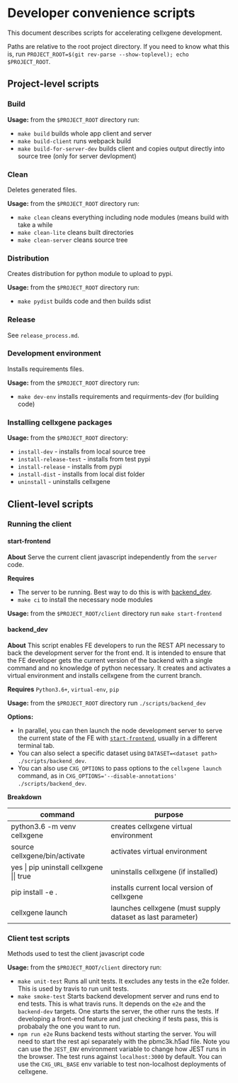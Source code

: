 # Developer convenience scripts

This document describes scripts for accelerating cellxgene development.

Paths are relative to the root project directory. If you need to know what
this is, run `PROJECT_ROOT=$(git rev-parse --show-toplevel); echo
$PROJECT_ROOT`.

## Project-level scripts

### Build

**Usage:** from the `$PROJECT_ROOT` directory run:
* `make build` builds whole app client and server
* `make build-client` runs webpack build
* `make build-for-server-dev` builds client and copies output directly into
  source tree (only for server devlopment)

### Clean

Deletes generated files.

**Usage:** from the `$PROJECT_ROOT` directory run:
* `make clean` cleans everything including node modules (means build with take
  a while
* `make clean-lite` cleans built directories
* `make clean-server` cleans source tree

### Distribution

Creates distribution for python module to upload to pypi.

**Usage:** from the `$PROJECT_ROOT` directory run:
* `make pydist` builds code and then builds sdist

### Release

See `release_process.md`.

### Development environment

Installs requirements files.

**Usage:** from the `$PROJECT_ROOT` directory run:
* `make dev-env` installs requirements and requirments-dev (for building code)

### Installing cellxgene packages

**Usage:** from the `$PROJECT_ROOT` directory:
* `install-dev` - installs from local source tree
* `install-release-test` - installs from test pypi
* `install-release` - installs from pypi
* `install-dist` - installs from local dist folder
* `uninstall` - uninstalls cellxgene

## Client-level scripts

### Running the client

#### start-frontend

**About** Serve the current client javascript independently from the `server` code.

**Requires**
* The server to be running. Best way to do this is with [backend_dev](#backend_dev).
* `make ci` to install the necessary node modules

**Usage:** from the `$PROJECT_ROOT/client` directory run `make start-frontend`

#### backend_dev

**About** This script enables FE developers to run the REST API necessary to
back the development server for the front end. It is intended to ensure that
the FE developer gets the current version of the backend with a single command
and no knowledge of python necessary. It creates and activates a virtual
environment and installs cellxgene from the current branch.

**Requires** `Python3.6+`, `virtual-env`, `pip`

**Usage:** from the `$PROJECT_ROOT` directory run `./scripts/backend_dev`

**Options:**
* In parallel, you can then launch the node development server to serve the
  current state of the FE with [`start-frontend`](#start-frontend), usually in
  a different terminal tab.
* You can also select a specific dataset using `DATASET=<dataset path> ./scripts/backend_dev`.
* You can also use `CXG_OPTIONS` to pass options to the `cellxgene launch`
  command, as in `CXG_OPTIONS='--disable-annotations' ./scripts/backend_dev`.

**Breakdown**

| command                                  | purpose                                                    |
| ---------------------------------------- | ---------------------------------------------------------- |
| python3.6 -m venv cellxgene              | creates cellxgene virtual environment                      |
| source cellxgene/bin/activate            | activates virtual environment                              |
| yes \| pip uninstall cellxgene \|\| true | uninstalls cellxgene (if installed)                        |
| pip install -e .                         | installs current local version of cellxgene                |
| cellxgene launch                         | launches cellxgene (must supply dataset as last parameter) |

### Client test scripts

Methods used to test the client javascript code

**Usage:** from the `$PROJECT_ROOT/client` directory run:
* `make unit-test` Runs all unit tests. It excludes any tests in the e2e
  folder. This is used by travis to run unit tests.
* `make smoke-test` Starts backend development server and runs end to end
  tests. This is what travis runs. It depends on the `e2e` and the
  `backend-dev` targets. One starts the server, the other runs the tests. If
  developing a front-end feature and just checking if tests pass, this is
  probabaly the one you want to run.
* `npm run e2e` Runs backend tests without starting the server. You will need to
  start the rest api separately with the pbmc3k.h5ad file. Note you can use
  the `JEST_ENV` environment variable to change how JEST runs in the browser.
  The test runs against `localhost:3000` by default. You can use the
  `CXG_URL_BASE` env variable to test non-localhost deployments of cellxgene.
